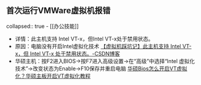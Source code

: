 ## 首次运行VMWare虚拟机报错
collapsed:: true
	- [[办公技能]]
- 详情：此主机支持 Intel VT-x，但Intel VT-x处于禁用状态。
- 原因：电脑没有开启Intel虚拟化技术 [【虚拟机踩坑记】此主机支持 Intel VT-x，但 Intel VT-x 处于禁用状态。-CSDN博客](https://blog.csdn.net/shuiyixin/article/details/101021886)
- 华硕主机：按F2进入BIOS->按F7进入高级设置->在“高级”中选择“Intel 虚拟化技术”->改变状态为Enable->F10保存并重启电脑 [华硕Bios怎么开启VT虚拟化？华硕主板开启VT虚拟化教程](https://baijiahao.baidu.com/s?id=1781148306374395973&wfr=spider&for=pc)